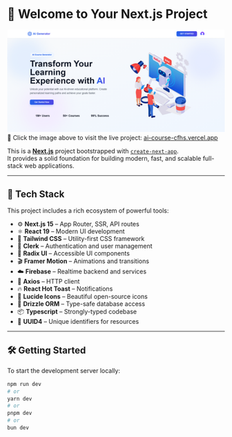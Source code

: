 # 🚀 Welcome to Your Next.js Project

[![Project Banner](/public/banner.png)](https://ai-course-cfhs.vercel.app/)  
🔗 Click the image above to visit the live project: [ai-course-cfhs.vercel.app](https://ai-course-cfhs.vercel.app/)

This is a **[Next.js](https://nextjs.org)** project bootstrapped with [`create-next-app`](https://github.com/vercel/next.js/tree/canary/packages/create-next-app).  
It provides a solid foundation for building modern, fast, and scalable full-stack web applications.

---

## 🧰 Tech Stack

This project includes a rich ecosystem of powerful tools:

- ⚙️ **Next.js 15** – App Router, SSR, API routes
- ⚛️ **React 19** – Modern UI development
- 🎨 **Tailwind CSS** – Utility-first CSS framework
- 🔐 **Clerk** – Authentication and user management
- 🧱 **Radix UI** – Accessible UI components
- 🎬 **Framer Motion** – Animations and transitions
- ☁️ **Firebase** – Realtime backend and services
- 🔗 **Axios** – HTTP client
- 🔥 **React Hot Toast** – Notifications
- 🧩 **Lucide Icons** – Beautiful open-source icons
- 🧠 **Drizzle ORM** – Type-safe database access
- 📦 **Typescript** – Strongly-typed codebase
- 🎯 **UUID4** – Unique identifiers for resources

---

## 🛠 Getting Started

To start the development server locally:

```bash
npm run dev
# or
yarn dev
# or
pnpm dev
# or
bun dev
